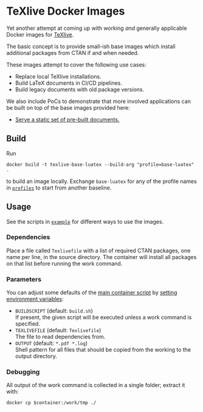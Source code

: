 # TeXlive Docker Images

Yet another attempt at coming up with working _and_ generally applicable
Docker images for 
    [TeXlive](https://www.tug.org/texlive/).

The basic concept is to provide small-ish base images which
install additional packages from CTAN if and when needed.

These images attempt to cover the following use cases:

 - Replace local TeXlive installations.
 - Build LaTeX documents in CI/CD pipelines.
 - Build legacy documents with old package versions.
 
We also include PoCs to demonstrate that more involved applications can
be built on top of the base images provided here:
 
 - [Serve a static set of pre-built documents.](demo/static-document-server)
 <!-- - LaTeX build server. -->
 <!-- - Document generation server. -->


## Build

Run

    docker build -t texlive-base-luatex --build-arg "profile=base-luatex" .

to build an image locally.
Exchange `base-luatex` for any of the profile names in
    [`profiles`](profiles)
to start from another baseline.
<!-- TODO: build in Actions and deploy to registry; adapt doc -->


## Usage

See the scripts in 
    [`example`](example)
for different ways to use the images.
<!-- TODO: document properly -->

### Dependencies

Place a file called `Texlivefile`  with a list of required CTAN packages, 
one name per line, in the source directory. 
The container will install all packages on that list before running the work command.

### Parameters

You can adjust some defaults of the 
    [main container script](entrypoint.sh)
by 
    [setting environment variables](https://docs.docker.com/engine/reference/commandline/run/#set-environment-variables--e---env---env-file):
 
 - `BUILDSCRIPT` (default: `build.sh`)  
   If present, the given script will be executed unless a work command is specified.
 - `TEXLIVEFILE` (default: `Texlivefile`)  
   The file to read dependencies from.
 - `OUTPUT` (default: `*.pdf *.log`)  
   Shell pattern for all files that should be copied from the working to the output directory.


### Debugging

All output of the work command is collected in a single folder; extract it with:

    docker cp $container:/work/tmp ./


<!-- ## Customization

Custom profile -> docker build --build-arg "profile=foo"  ( !! note hacks !! )
     FROM + RUN tlmgr install 
     FROM + ... + COPY _ ${SRC_DIR}

<!-- TODO: CI/CD -> ENTRYPOINT + CMD 
<!-- TODO: Server? -->
